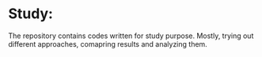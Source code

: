# Study:

The repository contains codes written for study purpose. Mostly, trying out different approaches, comapring results and analyzing them.
